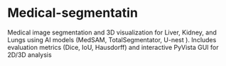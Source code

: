 # Medical-segmentatin
Medical image segmentation and 3D visualization for Liver, Kidney, and Lungs using AI models (MedSAM, TotalSegmentator, U-nest ). Includes evaluation metrics (Dice, IoU, Hausdorff) and interactive PyVista GUI for 2D/3D analysis

